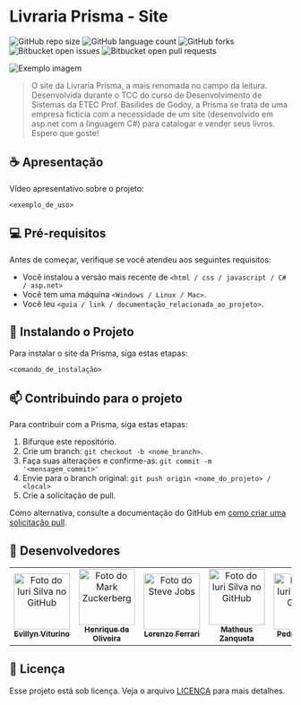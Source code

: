 # Livraria Prisma - Site

![GitHub repo size](https://img.shields.io/github/repo-size/m-zanqueta/Prisma_Site?style=for-the-badge)
![GitHub language count](https://img.shields.io/github/languages/count/m-zanqueta/Prisma_Site?style=for-the-badge)
![GitHub forks](https://img.shields.io/github/forks/m-zanqueta/Prisma_Site?style=for-the-badge)
![Bitbucket open issues](https://img.shields.io/bitbucket/issues/m-zanqueta/Prisma_Site?style=for-the-badge)
![Bitbucket open pull requests](https://img.shields.io/bitbucket/pr-raw/m-zanqueta/Prisma_Site?style=for-the-badge)

<img src="imagem.png" alt="Exemplo imagem">

> O site da Livraria Prisma, a mais renomada no campo da leitura.
> Desenvolvida durante o TCC do curso de Desenvolvimento de Sistemas da ETEC Prof. Basilides de Godoy, a Prisma se trata de uma empresa ficticia
> com a necessidade de um site (desenvolvido em asp.net com a linguagem C#) para catalogar e vender seus livros.
> Espero que goste!

## ☕ Apresentação

Vídeo apresentativo sobre o projeto:

```
<exemplo_de_uso>
```

## 💻 Pré-requisitos

Antes de começar, verifique se você atendeu aos seguintes requisitos:

- Você instalou a versão mais recente de `<html / css / javascript / C# / asp.net>`
- Você tem uma máquina `<Windows / Linux / Mac>`.
- Você leu `<guia / link / documentação_relacionada_ao_projeto>`.

## 🚀 Instalando o Projeto

Para instalar o site da Prisma, siga estas etapas:

```
<comando_de_instalação>
```

## 📫 Contribuindo para o projeto

Para contribuir com a Prisma, siga estas etapas:

1. Bifurque este repositório.
2. Crie um branch: `git checkout -b <nome_branch>`.
3. Faça suas alterações e confirme-as: `git commit -m '<mensagem_commit>'`
4. Envie para o branch original: `git push origin <nome_do_projeto> / <local>`
5. Crie a solicitação de pull.

Como alternativa, consulte a documentação do GitHub em [como criar uma solicitação pull](https://help.github.com/en/github/collaborating-with-issues-and-pull-requests/creating-a-pull-request).

## 🤝 Desenvolvedores

<table>
  <tr>
    <td align="center">
      <a href="https://github.com/evyvitu" title="defina o título do link">
        <img src="https://avatars.githubusercontent.com/u/164200279" width="100px;" alt="Foto do Iuri Silva no GitHub"/><br>
        <sub>
          <b>Evillyn Viturino</b>
        </sub>
      </a>
    </td>
    <td align="center">
      <a href="https://github.com/herqoliveira" title="defina o título do link">
        <img src="https://avatars.githubusercontent.com/u/137454205" width="100px;" alt="Foto do Mark Zuckerberg"/><br>
        <sub>
          <b>Henrique de Oliveira</b>
        </sub>
      </a>
    </td>
    <td align="center">
      <a href="https://github.com/FerrariAggio" title="defina o título do link">
        <img src="https://avatars.githubusercontent.com/u/143631388" width="100px;" alt="Foto do Steve Jobs"/><br>
        <sub>
          <b>Lorenzo Ferrari</b>
        </sub>
      </a>
    </td>
    <td align="center">
      <a href="https://github.com/m-zanqueta" title="defina o título do link">
        <img src="https://avatars.githubusercontent.com/u/164265012?v=4" width="100px;" alt="Foto do Iuri Silva no GitHub"/><br>
        <sub>
          <b>Matheus Zanqueta</b>
        </sub>
      </a>
    </td>
      <td align="center">
      <a href="https://github.com/pbielz" title="defina o título do link">
        <img src="https://avatars.githubusercontent.com/u/142752191?v=4" width="100px;" alt="Foto do Iuri Silva no GitHub"/><br>
        <sub>
          <b>Pedro Gabriel</b>
        </sub>
      </a>
    </td>
      <td align="center">
      <a href="https://github.com/victormlaker" title="defina o título do link">
        <img src="https://avatars.githubusercontent.com/u/137333821?v=4" width="100px;" alt="Foto do Iuri Silva no GitHub"/><br>
        <sub>
          <b>Victor Mlaker</b>
        </sub>
      </a>
    </td>
  </tr>
</table>

## 📝 Licença

Esse projeto está sob licença. Veja o arquivo [LICENÇA](LICENSE.md) para mais detalhes.
